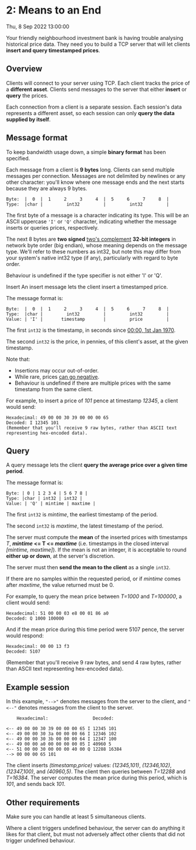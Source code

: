 # 2: Means to an End

Thu, 8 Sep 2022 13:00:00

Your friendly neighbourhood investment bank is having trouble analysing historical price data. They need you to build a TCP server that will let clients **insert and query timestamped prices**.

## Overview

Clients will connect to your server using TCP. Each client tracks the price of a **different asset**. Clients send messages to the server that either **insert** or **query** the prices.

Each connection from a client is a separate session. Each session's data represents a different asset, so each session can only **query the data supplied by itself**.

## Message format

To keep bandwidth usage down, a simple **binary format** has been specified.

Each message from a client is **9 bytes** long. Clients can send multiple messages per connection. Messages are not delimited by newlines or any other character: you'll know where one message ends and the next starts because they are always 9 bytes.

```
Byte:  |  0  |  1     2     3     4  |  5     6     7     8  |
Type:  |char |         int32         |         int32         |
```

The first byte of a message is a character indicating its type. This will be an ASCII uppercase `'I'` or `'Q'` character, indicating whether the message inserts or queries prices, respectively.

The next 8 bytes are **two signed** [two's complement](https://en.wikipedia.org/wiki/Two%27s_complement) **32-bit integers** in network byte order (big endian), whose meaning depends on the message type. We'll refer to these numbers as int32, but note this may differ from your system's native int32 type (if any), particularly with regard to byte order.

Behaviour is undefined if the type specifier is not either 'I' or 'Q'.

Insert
An insert message lets the client insert a timestamped price.

The message format is:

```
Byte:  |  0  |  1     2     3     4  |  5     6     7     8  |
Type:  |char |         int32         |         int32         |
Value: | 'I' |       timestamp       |         price         |
```

The first `int32` is the timestamp, in seconds since [00:00, 1st Jan 1970](https://en.wikipedia.org/wiki/Unix_time).

The second `int32` is the price, in pennies, of this client's asset, at the given timestamp.

Note that:

- Insertions may occur out-of-order.
- While rare, prices [can go negative](https://www.bbc.co.uk/news/business-52350082).
- Behaviour is undefined if there are multiple prices with the same timestamp from the same client.

For example, to insert a price of _101_ pence at timestamp _12345_, a client would send:

```
Hexadecimal: 49 00 00 30 39 00 00 00 65
Decoded: I 12345 101
(Remember that you'll receive 9 raw bytes, rather than ASCII text representing hex-encoded data).
```

## Query

A query message lets the client **query the average price over a given time period**.

The message format is:

```
Byte: | 0 | 1 2 3 4 | 5 6 7 8 |
Type: |char | int32 | int32 |
Value: | 'Q' | mintime | maxtime |
```

The first `int32` is _mintime_, the earliest timestamp of the period.

The second `int32` is _maxtime_, the latest timestamp of the period.

The server must compute the **mean** of the inserted prices with timestamps _T_, **_mintime_ <= T <= _maxtime_** (i.e. timestamps in the closed interval _[mintime, maxtime]_). If the mean is not an integer, it is acceptable to round **either up or down**, at the server's discretion.

The server must then **send the mean to the client** as a single `int32`.

If there are no samples within the requested period, or if _mintime_ comes after _maxtime_, the value returned must be 0.

For example, to query the mean price between _T=1000_ and _T=100000_, a client would send:

```
Hexadecimal: 51 00 00 03 e8 00 01 86 a0
Decoded: Q 1000 100000
```

And if the mean price during this time period were 5107 pence, the server would respond:

```
Hexadecimal: 00 00 13 f3
Decoded: 5107
```

(Remember that you'll receive 9 raw bytes, and send 4 raw bytes, rather than ASCII text representing hex-encoded data).

## Example session

In this example, `"-->"` denotes messages from the server to the client, and `"<--"` denotes messages from the client to the server.

```
    Hexadecimal:                 Decoded:

<-- 49 00 00 30 39 00 00 00 65 I 12345 101
<-- 49 00 00 30 3a 00 00 00 66 I 12346 102
<-- 49 00 00 30 3b 00 00 00 64 I 12347 100
<-- 49 00 00 a0 00 00 00 00 05 I 40960 5
<-- 51 00 00 30 00 00 00 40 00 Q 12288 16384
--> 00 00 00 65 101
```

The client inserts _(timestamp,price)_ values: _(12345,101)_, _(12346,102)_, _(12347,100)_, and _(40960,5)_. The client then queries between _T=12288_ and _T=16384_. The server computes the mean price during this period, which is _101_, and sends back _101_.

## Other requirements

Make sure you can handle at least 5 simultaneous clients.

Where a client triggers undefined behaviour, the server can do anything it likes for that client, but must not adversely affect other clients that did not trigger undefined behaviour.
